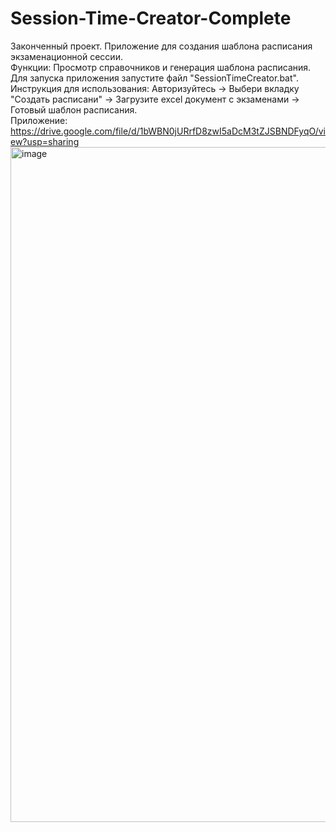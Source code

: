 # Session-Time-Creator-Complete
Законченный проект. Приложение для создания шаблона расписания экзаменационной сессии.<br>
Функции: Просмотр справочников и генерация шаблона расписания.<br>
Для запуска приложения запустите файл "SessionTimeCreator.bat".<br>
Инструкция для использования: Авторизуйтесь -> Выбери вкладку "Создать расписани" -> Загрузите excel документ с экзаменами -> Готовый шаблон расписания.<br>
Приложение: https://drive.google.com/file/d/1bWBN0jURrfD8zwI5aDcM3tZJSBNDFyqO/view?usp=sharing
<img width="1920" height="1080" alt="image" src="https://github.com/user-attachments/assets/233a17b6-09cd-4460-b34d-8f09ce40ac39" />
